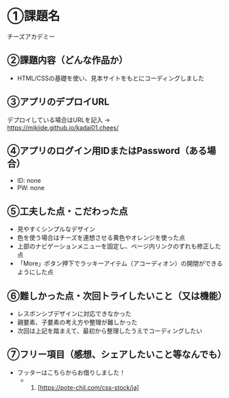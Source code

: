 # ①課題名
チーズアカデミー

## ②課題内容（どんな作品か）
- HTML/CSSの基礎を使い、見本サイトをもとにコーディングしました

## ③アプリのデプロイURL
デプロイしている場合はURLを記入 → https://mikiide.github.io/kadai01.chees/

## ④アプリのログイン用IDまたはPassword（ある場合）
- ID: none
- PW: none

## ⑤工夫した点・こだわった点
- 見やすくシンプルなデザイン
- 色を使う場合はチーズを連想させる黄色やオレンジを使った点
- 上部のナビゲーションメニューを固定し、ページ内リンクのずれも修正した点
- 「More」ボタン押下でラッキーアイテム（アコーディオン）の開閉ができるようにした点

## ⑥難しかった点・次回トライしたいこと（又は機能）
- レスポンシブデザインに対応できなかった
- 親要素、子要素の考え方や整理が難しかった
- 次回は上記を踏まえて、最初から整理したうえでコーディングしたい

## ⑦フリー項目（感想、シェアしたいこと等なんでも）
- フッターはこちらからお借りしました！
  - 1. [https://pote-chil.com/css-stock/ja]
